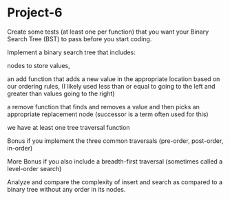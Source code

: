 # Project-6

Create some tests (at least one per function) that you want your Binary Search Tree (BST) to pass before you start coding.

Implement a binary search tree that includes:

nodes to store values,

an add function that adds a new value in the appropriate location based on our ordering rules,
(I likely used less than or equal to going to the left and greater than values going to the right)

a remove function that finds and removes a value and then picks an appropriate replacement node
(successor is a term often used for this)

we have at least one tree traversal function

Bonus if you implement the three common traversals (pre-order, post-order, in-order)

More Bonus if you also include a breadth-first traversal (sometimes called a level-order search)

Analyze and compare the complexity of insert and search as compared to a binary tree without any order in its nodes.

